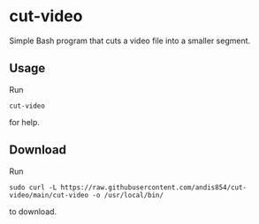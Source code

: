 # cut-video
Simple Bash program that cuts a video file into a smaller segment.
## Usage
Run 
```
cut-video
```
for help.
## Download
Run
```
sudo curl -L https://raw.githubusercontent.com/andis854/cut-video/main/cut-video -o /usr/local/bin/
```
to download.
